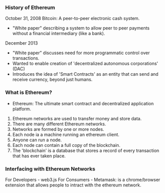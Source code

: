 ### History of Ethereum

October 31, 2008
Bitcoin: A peer-to-peer electronic cash system.

- "White paper" describing a system to allow peer to peer payments without a financial intermediary (like a bank).


December 2013

- "White paper" discusses need for more programmatic control over transactions.
- Wanted to enable creation of 'decentralized autonomous corporations' (DAC)
- Introduces the idea of 'Smart Contracts' as an entity that can send and receive currency, beyond just humans.


### What is Ethereum?

- Ethereum: The ultimate smart contract and decentralized application platform.

1. Ethereum networks are used to transfer money and store data.
2. There are many different Ethereum networks.
3. Networks are formed by one or more nodes.
4. Each node ia a machine running an ethereum client.
5. Anyone can run a node.
6. Each node can contain a full copy of the blockchain.
7. The 'blockchain' is a database that stores a record of every transaction that has ever taken place.

### Interfacing with Ethereum Networks

For Developers - web3.js
For Consumers - Metamask: is a chrome/browser extension that allows people to intract with the ethereum network.

